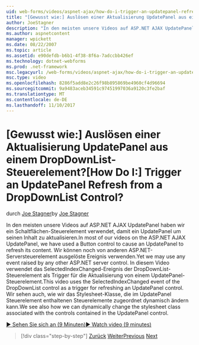 ```yaml
---
uid: web-forms/videos/aspnet-ajax/how-do-i-trigger-an-updatepanel-refresh-from-a-dropdownlist-control
title: "[Gewusst wie:] Auslösen einer Aktualisierung UpdatePanel aus einem DropDownList-Steuerelement? | Microsoft-Dokumentation"
author: JoeStagner
description: "In den meisten unsere Videos auf ASP.NET AJAX UpdatePanel haben wir ein Schaltflächen-Steuerelement verwendet, damit ein UpdatePanel um seinen Inhalt zu aktualisieren. Wir können noch jedes Ereignis verwenden, um..."
ms.author: aspnetcontent
manager: wpickett
ms.date: 08/22/2007
ms.topic: article
ms.assetid: e90defdb-b6b1-4f38-8f6a-7adccbb426ef
ms.technology: dotnet-webforms
ms.prod: .net-framework
msc.legacyurl: /web-forms/videos/aspnet-ajax/how-do-i-trigger-an-updatepanel-refresh-from-a-dropdownlist-control
msc.type: video
ms.openlocfilehash: 8286f5add8e2c26f98b895869be4960cf4d96694
ms.sourcegitcommit: 9a9483aceb34591c97451997036a9120c3fe2baf
ms.translationtype: MT
ms.contentlocale: de-DE
ms.lasthandoff: 11/10/2017
---
```

<a name="how-do-i-trigger-an-updatepanel-refresh-from-a-dropdownlist-control"></a><span data-ttu-id="a548b-105">[Gewusst wie:] Auslösen einer Aktualisierung UpdatePanel aus einem DropDownList-Steuerelement?</span><span class="sxs-lookup"><span data-stu-id="a548b-105">[How Do I:] Trigger an UpdatePanel Refresh from a DropDownList Control?</span></span>
====================
<span data-ttu-id="a548b-106">durch [Joe Stagner](https://github.com/JoeStagner)</span><span class="sxs-lookup"><span data-stu-id="a548b-106">by [Joe Stagner](https://github.com/JoeStagner)</span></span>

<span data-ttu-id="a548b-107">In den meisten unsere Videos auf ASP.NET AJAX UpdatePanel haben wir ein Schaltflächen-Steuerelement verwendet, damit ein UpdatePanel um seinen Inhalt zu aktualisieren.</span><span class="sxs-lookup"><span data-stu-id="a548b-107">In most of our videos on the ASP.NET AJAX UpdatePanel, we have used a Button control to cause an UpdatePanel to refresh its content.</span></span> <span data-ttu-id="a548b-108">Wir können noch von anderen ASP.NET-Serversteuerelement ausgelöste Ereignis verwenden.</span><span class="sxs-lookup"><span data-stu-id="a548b-108">Yet we may use any event raised by any other ASP.NET server control.</span></span> <span data-ttu-id="a548b-109">In diesem Video verwendet das SelectedIndexChanged-Ereignis der DropDownList-Steuerelement als Trigger für die Aktualisierung von einem UpdatePanel-Steuerelement.</span><span class="sxs-lookup"><span data-stu-id="a548b-109">This video uses the SelectedIndexChanged event of the DropDownList control as a trigger for refreshing an UpdatePanel control.</span></span> <span data-ttu-id="a548b-110">Wir sehen auch, wie wir das Stylesheet-Klasse, die im UpdatePanel Steuerelement enthaltenen Steuerelemente zugeordnet dynamisch ändern kann.</span><span class="sxs-lookup"><span data-stu-id="a548b-110">We see also how we can dynamically change the stylesheet class associated with the controls contained in the UpdatePanel control.</span></span>

[<span data-ttu-id="a548b-111">&#9654; Sehen Sie sich an (9 Minuten)</span><span class="sxs-lookup"><span data-stu-id="a548b-111">&#9654; Watch video (9 minutes)</span></span>](https://channel9.msdn.com/Blogs/ASP-NET-Site-Videos/how-do-i-trigger-an-updatepanel-refresh-from-a-dropdownlist-control)

>[!div class="step-by-step"]
<span data-ttu-id="a548b-112">[Zurück](how-do-i-implement-the-persistent-communications-pattern-using-web-services.md)
[Weiter](how-do-i-create-an-aspnet-ajax-extender-from-scratch.md)</span><span class="sxs-lookup"><span data-stu-id="a548b-112">[Previous](how-do-i-implement-the-persistent-communications-pattern-using-web-services.md)
[Next](how-do-i-create-an-aspnet-ajax-extender-from-scratch.md)</span></span>
